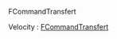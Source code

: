 FCommandTransfert

Velocity : [FCommandTransfert](https://github.com/Florianpal1/FTransfertCommand)
